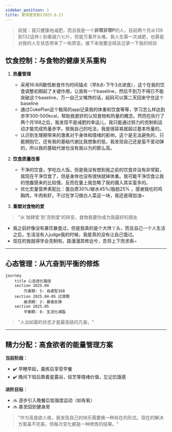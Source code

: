 ```yaml
---
sidebar_position: 1
title: 爱得是克制(2025.6.2)
---
```


> 前提：我只健康地减肥，而且我是一个**非常非常P**的人，目前两个月从139到132这样:) 别看就六七斤，但是万事开头难。我人生第一次减肥，也算是对我的人生状态带来了一些质变。接下来我要总结且记录一下我的经验

## 饮食控制：与食物的健康关系重构

1. **热量管理**  
   - 采用16:8间歇性断食作为时间锚点（早8点-下午3点进食），这个在我的饮食调整初期起了关键作用，让我有一个baseline，然后不到万不得已不能突破这个baseline，万一自己又嘴馋的话，起码可以第二天回来守住这个baseline
   - 通过CukePlan这个极简的app记录我的体重和饮食等等，学习怎么样达到赤字300-500kcal，帮助我更好的认知食物和热量的概念。然而在执行了两个月168之后，我发现不是减肥的幸运儿，我只能通过努力的克制和运动才能完成热量赤字。按我自己的吃法，我是很容易就超过基本热量的。
   - 认识到生理期带来的激素对于身体和情绪的影响，这个是无法避免的，只能拥抱它。还有我的基础代谢比我想象的低，我发现自己还是蛮不爱动弹的，所以我的基础代谢也没有我以为的那么高。

2. **饮食质量改善**  
   - 干净的饮食，学吃白人饭。但是我没有想到我之前的饮食并没有非常脏，我现在干净饮食了，但是身体也没有很快就掉体重。我可能干净饮食让我的饱腹感来的比较慢，反而在量上我忽略了我的摄入其实蛮多的。
   - 优化宏量营养素配比：蛋白质30%/碳水45%/脂肪25% ，感谢我吃的鸡胸肉，牛肉和虾。不过在学习做白人菜这一块，我还是得加油~

3. **重塑对食物的爱**  
> "从'放肆爱'到'克制爱'的转变，食物我要你成为我最好的朋友
- 我之前好像没有暴饮暴食过，但是我真的是个大馋丫头，而且自己一个人生活之后，生活没有人judge我的时候，我是真的没有让自己饿过。
- 现在的我就得学会克制啦，路漫漫其修远兮，吾将上下而求索~

---

## 心态管理：从亢奋到平衡的修炼


```mermaid
journey
    title 心态进化路径
    section 2025.04
        亢奋期: 5: 自虐型168
    section 2025.04-05 过渡期
        崩溃期: 2: 暴食反弹
    section 2025.05
        平衡期: 8: 生活化减脂
```

> "人淡如菊的状态才是最高级的亢奋。"

---

## 精力分配：高食欲者的能量管理方案

**当前阶段**：  
- ✔️ 早睡早起，晨练后享受早餐  
- ✔️ 晚间下班后靠着星露谷，综艺等情绪价值，忘记饥饿感  

**进阶目标**：  
- 🔜 逐步引入晚餐后低强度运动（如有氧）  
- 🔜 甚至回到健身房  

> "作为高食欲人格，我发现自己的快乐需要换一种存在的形式。现在的解决方案虽不完美，但每次变化都是一种修炼的结果。"


